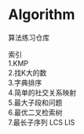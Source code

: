 Algorithm
=========

算法练习仓库

索引  
1.KMP<br/>
2.找K大的数<br/>
3.字典排序<br/>
4.简单的社交关系映射<br/>
5.最大子段和问题<br/>
6.最优二叉检索树<br/>
7.最长子序列 LCS LIS<br/>